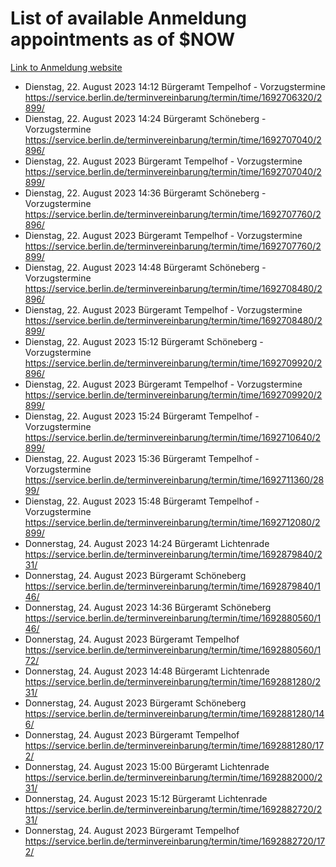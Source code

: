 # List of available Anmeldung appointments as of $NOW
[Link to Anmeldung website](https://service.berlin.de/terminvereinbarung/termin/tag.php?termin=1&anliegen[]=120686&dienstleisterlist=122210,122217,327316,122219,327312,122227,327314,122231,327346,122243,327348,122254,122252,329742,122260,329745,122262,329748,122271,327278,122273,327274,122277,327276,330436,122280,327294,122282,327290,122284,327292,122291,327270,122285,327266,122286,327264,122296,327268,150230,329760,122297,327286,122294,327284,122312,329763,122314,329775,122304,327330,122311,327334,122309,327332,317869,122281,327352,122279,329772,122283,122276,327324,122274,327326,122267,329766,122246,327318,122251,327320,122257,327322,122208,327298,122226,327300&herkunft=http%3A%2F%2Fservice.berlin.de%2Fdienstleistung%2F120686%2F)
- Dienstag, 22. August 2023 14:12 Bürgeramt Tempelhof - Vorzugstermine https://service.berlin.de/terminvereinbarung/termin/time/1692706320/2899/
- Dienstag, 22. August 2023 14:24 Bürgeramt Schöneberg - Vorzugstermine https://service.berlin.de/terminvereinbarung/termin/time/1692707040/2896/
- Dienstag, 22. August 2023  Bürgeramt Tempelhof - Vorzugstermine https://service.berlin.de/terminvereinbarung/termin/time/1692707040/2899/
- Dienstag, 22. August 2023 14:36 Bürgeramt Schöneberg - Vorzugstermine https://service.berlin.de/terminvereinbarung/termin/time/1692707760/2896/
- Dienstag, 22. August 2023  Bürgeramt Tempelhof - Vorzugstermine https://service.berlin.de/terminvereinbarung/termin/time/1692707760/2899/
- Dienstag, 22. August 2023 14:48 Bürgeramt Schöneberg - Vorzugstermine https://service.berlin.de/terminvereinbarung/termin/time/1692708480/2896/
- Dienstag, 22. August 2023  Bürgeramt Tempelhof - Vorzugstermine https://service.berlin.de/terminvereinbarung/termin/time/1692708480/2899/
- Dienstag, 22. August 2023 15:12 Bürgeramt Schöneberg - Vorzugstermine https://service.berlin.de/terminvereinbarung/termin/time/1692709920/2896/
- Dienstag, 22. August 2023  Bürgeramt Tempelhof - Vorzugstermine https://service.berlin.de/terminvereinbarung/termin/time/1692709920/2899/
- Dienstag, 22. August 2023 15:24 Bürgeramt Tempelhof - Vorzugstermine https://service.berlin.de/terminvereinbarung/termin/time/1692710640/2899/
- Dienstag, 22. August 2023 15:36 Bürgeramt Tempelhof - Vorzugstermine https://service.berlin.de/terminvereinbarung/termin/time/1692711360/2899/
- Dienstag, 22. August 2023 15:48 Bürgeramt Tempelhof - Vorzugstermine https://service.berlin.de/terminvereinbarung/termin/time/1692712080/2899/
- Donnerstag, 24. August 2023 14:24 Bürgeramt Lichtenrade https://service.berlin.de/terminvereinbarung/termin/time/1692879840/231/
- Donnerstag, 24. August 2023  Bürgeramt Schöneberg https://service.berlin.de/terminvereinbarung/termin/time/1692879840/146/
- Donnerstag, 24. August 2023 14:36 Bürgeramt Schöneberg https://service.berlin.de/terminvereinbarung/termin/time/1692880560/146/
- Donnerstag, 24. August 2023  Bürgeramt Tempelhof https://service.berlin.de/terminvereinbarung/termin/time/1692880560/172/
- Donnerstag, 24. August 2023 14:48 Bürgeramt Lichtenrade https://service.berlin.de/terminvereinbarung/termin/time/1692881280/231/
- Donnerstag, 24. August 2023  Bürgeramt Schöneberg https://service.berlin.de/terminvereinbarung/termin/time/1692881280/146/
- Donnerstag, 24. August 2023  Bürgeramt Tempelhof https://service.berlin.de/terminvereinbarung/termin/time/1692881280/172/
- Donnerstag, 24. August 2023 15:00 Bürgeramt Lichtenrade https://service.berlin.de/terminvereinbarung/termin/time/1692882000/231/
- Donnerstag, 24. August 2023 15:12 Bürgeramt Lichtenrade https://service.berlin.de/terminvereinbarung/termin/time/1692882720/231/
- Donnerstag, 24. August 2023  Bürgeramt Tempelhof https://service.berlin.de/terminvereinbarung/termin/time/1692882720/172/
